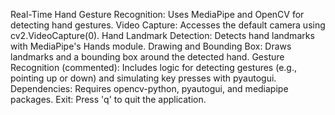 Real-Time Hand Gesture Recognition: Uses MediaPipe and OpenCV for detecting hand gestures.
Video Capture: Accesses the default camera using cv2.VideoCapture(0).
Hand Landmark Detection: Detects hand landmarks with MediaPipe's Hands module.
Drawing and Bounding Box: Draws landmarks and a bounding box around the detected hand.
Gesture Recognition (commented): Includes logic for detecting gestures (e.g., pointing up or down) and simulating key presses with pyautogui.
Dependencies: Requires opencv-python, pyautogui, and mediapipe packages.
Exit: Press 'q' to quit the application.
